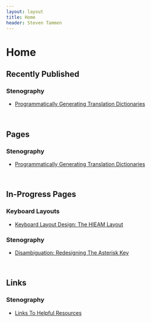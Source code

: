 ```yaml
---
layout: layout
title: Home
header: Steven Tammen
---
```


<h1 class="center"> Home </h1>

## Recently Published

### Stenography

- [Programmatically Generating Translation Dictionaries](http://steventammen.com/stenography/dictionary-generator/)

<br/>

## Pages

### Stenography

- [Programmatically Generating Translation Dictionaries](http://steventammen.com/stenography/dictionary-generator/)

<br/>

## In-Progress Pages

### Keyboard Layouts

- [Keyboard Layout Design: The HIEAM Layout](https://steventammen.com/keyboard-layouts/hieam/)

### Stenography

- [Disambiguation: Redesigning The Asterisk Key](https://steventammen.com/stenography/disambiguation/)

<br/>

## Links

### Stenography

- [Links To Helpful Resources](http://steventammen.com/stenography/links/)

